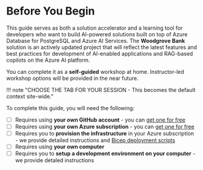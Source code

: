 # Before You Begin

This guide serves as both a solution accelerator and a learning tool for developers who want to build AI-powered solutions built on top of Azure Database for PostgreSQL and Azure AI Services. The **Woodgrove Bank** solution is an actively updated project that will reflect the latest features and best practices for development of AI-enabled applications and RAG-based copilots on the Azure AI platform.

You can complete it as a **self-guided** workshop at home. Instructor-led workshop options will be provided in the near future.

!!! note "CHOOSE THE TAB FOR YOUR SESSION - This becomes the default context site-wide."

To complete this guide, you will need the following:

- [ ] Requires using **your own GitHub account** - you can [get one for free](https://github.com/signup)
- [ ] Requires using **your own Azure subscription** - you can [get one for free](https://aka.ms/free)
- [ ] Requires you to **provision the infrastructure** in your Azure subscription - we provide detailed instructions and [Bicep deployment scripts](https://learn.microsoft.com/azure/azure-resource-manager/bicep/deployment-script-bicep)
- [ ] Requires using **your own computer**
- [ ] Requires you to **setup a development environment on your computer** - we provide detaled instructions

<!-- 
=== "Self-Guided"

    The self-guided version of this workshop allows you complete the lab at your own pace, with no time constraints, using your own computer and Azure subscription. Completing the self-guided workshop:

    - [ ] Requires using **your own GitHub account** - you can [get one for free](https://github.com/signup)
    - [ ] Requires using **your own Azure subscription** - you can [get one for free](https://aka.ms/free) 
    - [ ] Requires you to **provision the infrastructure** in your Azure subscription - we provide detailed instructions and [Bicep deployment scripts](https://learn.microsoft.com/azure/azure-resource-manager/bicep/deployment-script-bicep)
    - [ ] Requires using **your own computer**
    - [ ] Requires you to **setup a development environment on your computer** - we provide detaled instructions -->

<!--
=== "Instructor-Led Workshop"

    - [ ] Requires you to use **your own GitHub account** - you can [get one for free](https://github.com/signup)
    - [X] Uses the **built-in Azure subscription** from Skillable - you get auth credentials
    - [X] Uses the **pre-provisioned infrastructure** from Skillable - you save setup time
    - [ ] Requires you to use **your own laptop** - keep it charged for the session duration
    - [ ] You have 75 minutes for the entire session - assume 60 mins for the lab alone

    !!! question "Are you currently in a Microsoft AI Tour session? [Go directly to Provision & Setup!](./02-Setup/1-Provision-And-Setup/04-Instructor-Led.md)"
-->
